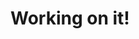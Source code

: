 # Working on it!

<!-- # react-native-smart-placeholder

A lightweight and intelligent React Native placeholder (skeleton loader) that automatically support NativeWind/Tailwind integration for beautiful loading states.

## Installation


```sh
npm install react-native-smart-placeholder
```


## Usage


```js
import { multiply } from 'react-native-smart-placeholder';

// ...

const result = await multiply(3, 7);
```


## Contributing

- [Development workflow](CONTRIBUTING.md#development-workflow)
- [Sending a pull request](CONTRIBUTING.md#sending-a-pull-request)
- [Code of conduct](CODE_OF_CONDUCT.md)

## License

MIT

---

Made with [create-react-native-library](https://github.com/callstack/react-native-builder-bob) -->
